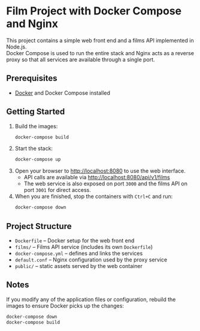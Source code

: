 # Film Project with Docker Compose and Nginx

This project contains a simple web front end and a films API implemented in Node.js.  
Docker Compose is used to run the entire stack and Nginx acts as a reverse proxy so that
all services are available through a single port.

## Prerequisites
- [Docker](https://www.docker.com/) and Docker Compose installed

## Getting Started
1. Build the images:
   ```bash
   docker-compose build
   ```
2. Start the stack:
   ```bash
   docker-compose up
   ```
3. Open your browser to [http://localhost:8080](http://localhost:8080) to use the web interface.
   - API calls are available via [http://localhost:8080/api/v1/films](http://localhost:8080/api/v1/films)
   - The web service is also exposed on port `3000` and the films API on port `3001` for direct access.
4. When you are finished, stop the containers with `Ctrl+C` and run:
   ```bash
   docker-compose down
   ```

## Project Structure
- `Dockerfile` – Docker setup for the web front end
- `films/` – Films API service (includes its own `Dockerfile`)
- `docker-compose.yml` – defines and links the services
- `default.conf` – Nginx configuration used by the proxy service
- `public/` – static assets served by the web container

## Notes
If you modify any of the application files or configuration, rebuild the images to ensure
Docker picks up the changes:
```bash
docker-compose down
docker-compose build
```
